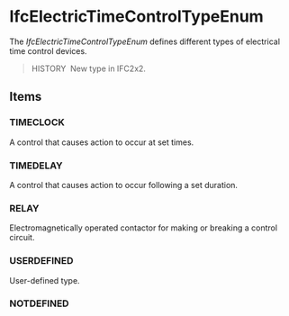 # IfcElectricTimeControlTypeEnum

The _IfcElectricTimeControlTypeEnum_ defines different types of electrical time control devices.

> HISTORY&nbsp; New type in IFC2x2.

## Items

### TIMECLOCK
A control that causes action to occur at set times.

### TIMEDELAY
A control that causes action to occur following a set duration.

### RELAY
Electromagnetically operated contactor for making or breaking a control circuit.

### USERDEFINED
User-defined type.

### NOTDEFINED

